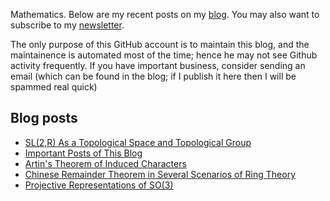 Mathematics. Below are my recent posts on my [blog](https://desvl.xyz). You may also want to subscribe to my [newsletter](https://desvl.substack.com/).

The only purpose of this GitHub account is to maintain this blog, and the maintainence is automated most of the time; hence he may not see Github activity frequently. If you have important business, consider sending an email (which can be found in the blog; if I publish it here then I will be spammed real quick)

## Blog posts
<!-- BLOG-POST-LIST:START -->
- [SL&lpar;2,R&rpar; As a Topological Space and Topological Group](https://desvl.xyz/2023/08/12/sl2-decomposition/)
- [Important Posts of This Blog](https://desvl.xyz/2023/08/04/posts/)
- [Artin&#39;s Theorem of Induced Characters](https://desvl.xyz/2023/07/17/artin-theorem/)
- [Chinese Remainder Theorem in Several Scenarios of Ring Theory](https://desvl.xyz/2023/05/27/chinese-remainder-theorem-ring-theory/)
- [Projective Representations of SO&lpar;3&rpar;](https://desvl.xyz/2023/04/06/projective-rep-so3/)
<!-- BLOG-POST-LIST:END -->
